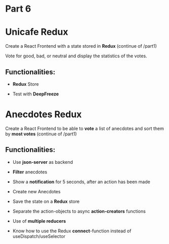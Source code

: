 # Part 6

# Unicafe Redux

Create a React Frontend with a state stored in **Redux** (continue of /part1)

Vote for good, bad, or neutral and display the statistics of the votes.

## Functionalities:

- **Redux** Store

- Test with **DeepFreeze**

# Anecdotes Redux

Create a React Frontend to be able to **vote** a list of anecdotes and sort them by **most votes** (continue of /part1)

## Functionalities:

- Use **json-server** as backend

- **Filter** anecdotes

- Show a **notification** for 5 seconds, after an action has been made

- Create new Anecdotes

- Save the state on a **Redux** store

- Separate the action-objects to async **action-creators** functions

- Use of **multiple reducers**

- Know how to use the Redux **connect**-function instead of useDispatch/useSelector